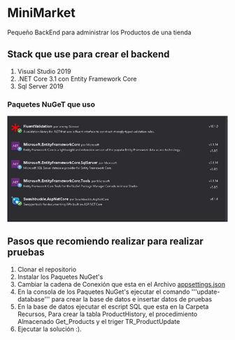 # MiniMarket

Pequeño BackEnd para administrar los Productos de una tienda

## Stack que use para crear el backend

1. Visual Studio 2019
2. .NET Core 3.1 con Entity Framework Core
3. Sql Server 2019

### Paquetes NuGeT que uso

  ![](Recursos/PaquetesNuGet.jpg)
  
## Pasos que recomiendo realizar para realizar pruebas

1. Clonar el repositorio
2. Instalar los Paquetes NuGet's
3. Cambiar la cadena de Conexión que esta en el Archivo [appsettings.json](/MiniMarketBackEnd/appsettings.json) 
4. En la consola de los Paquetes NuGet's ejecutar el comando '''update-database''' para crear la base de datos e insertar datos de pruebas
5. En la base de datos ejecutar el escript SQL que esta en la Carpeta Recursos, Para crear la tabla ProductHistory, el procedimiento Almacenado Get_Products y el triger TR_ProductUpdate
5. Ejecutar la solución :).
